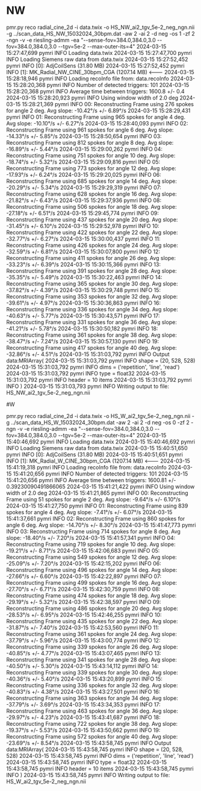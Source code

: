 # NW 

pmr.py reco radial_cine_2d -i data.twix -o HS_NW_ai2_tgv_5e-2_neg_ngn.nii -g ../scan_data_HS_NW_15032024_30bpm.dat -aw 2 -ai 2 -d neg -os 1  -zf 2 -ngn -v -e riesling-admm -ea "--sense-fov=384.0,384.0,3.0 --fov=384.0,384.0,3.0 --tgv=5e-2 --max-outer-its=4"
2024-03-15 15:27:47,699 pymri        INFO     Loading data.twix
2024-03-15 15:27:47,700 pymri        INFO     Loading Siemens raw data from data.twix
2024-03-15 15:27:52,452 pymri        INFO     [0]: AdjCoilSens (31.80 MB)
2024-03-15 15:27:52,452 pymri        INFO     [1]: MK_Radial_NW_CINE_30bpm_CGA (1207.14 MB) <---
2024-03-15 15:28:18,946 pymri        INFO     Loading recoInfo file from: data.recoInfo
2024-03-15 15:28:20,368 pymri        INFO     Number of detected triggers: 101
2024-03-15 15:28:20,368 pymri        INFO     Average time between triggers: 1600.8 +/- 0.4
2024-03-15 15:28:20,923 pymri        INFO     Using window width of 2.0 deg
2024-03-15 15:28:21,369 pymri        INFO     00: Reconstructing Frame using 276 spokes for angle 2 deg. Avg slope: -10.42°/s +/- 6.89°/s
2024-03-15 15:28:29,431 pymri        INFO     01: Reconstructing Frame using 965 spokes for angle 4 deg. Avg slope: -10.10°/s +/- 6.27°/s
2024-03-15 15:28:40,093 pymri        INFO     02: Reconstructing Frame using 961 spokes for angle 6 deg. Avg slope: -14.33°/s +/- 5.85°/s
2024-03-15 15:28:50,654 pymri        INFO     03: Reconstructing Frame using 812 spokes for angle 8 deg. Avg slope: -16.89°/s +/- 5.44°/s
2024-03-15 15:29:00,262 pymri        INFO     04: Reconstructing Frame using 751 spokes for angle 10 deg. Avg slope: -18.74°/s +/- 5.32°/s
2024-03-15 15:29:09,816 pymri        INFO     05: Reconstructing Frame using 773 spokes for angle 12 deg. Avg slope: -17.93°/s +/- 6.24°/s
2024-03-15 15:29:20,025 pymri        INFO     06: Reconstructing Frame using 685 spokes for angle 14 deg. Avg slope: -20.29°/s +/- 5.34°/s
2024-03-15 15:29:29,319 pymri        INFO     07: Reconstructing Frame using 628 spokes for angle 16 deg. Avg slope: -21.82°/s +/- 6.43°/s
2024-03-15 15:29:37,936 pymri        INFO     08: Reconstructing Frame using 506 spokes for angle 18 deg. Avg slope: -27.18°/s +/- 6.51°/s
2024-03-15 15:29:45,774 pymri        INFO     09: Reconstructing Frame using 437 spokes for angle 20 deg. Avg slope: -31.45°/s +/- 6.10°/s
2024-03-15 15:29:52,978 pymri        INFO     10: Reconstructing Frame using 422 spokes for angle 22 deg. Avg slope: -32.77°/s +/- 6.27°/s
2024-03-15 15:30:00,437 pymri        INFO     11: Reconstructing Frame using 426 spokes for angle 24 deg. Avg slope: -32.59°/s +/- 6.81°/s
2024-03-15 15:30:07,800 pymri        INFO     12: Reconstructing Frame using 411 spokes for angle 26 deg. Avg slope: -33.23°/s +/- 6.39°/s
2024-03-15 15:30:15,366 pymri        INFO     13: Reconstructing Frame using 391 spokes for angle 28 deg. Avg slope: -35.35°/s +/- 5.49°/s
2024-03-15 15:30:22,463 pymri        INFO     14: Reconstructing Frame using 365 spokes for angle 30 deg. Avg slope: -37.82°/s +/- 4.39°/s
2024-03-15 15:30:29,748 pymri        INFO     15: Reconstructing Frame using 353 spokes for angle 32 deg. Avg slope: -39.61°/s +/- 4.97°/s
2024-03-15 15:30:36,863 pymri        INFO     16: Reconstructing Frame using 336 spokes for angle 34 deg. Avg slope: -40.63°/s +/- 5.77°/s
2024-03-15 15:30:43,571 pymri        INFO     17: Reconstructing Frame using 331 spokes for angle 36 deg. Avg slope: -41.21°/s +/- 5.78°/s
2024-03-15 15:30:50,182 pymri        INFO     18: Reconstructing Frame using 361 spokes for angle 38 deg. Avg slope: -38.47°/s +/- 7.24°/s
2024-03-15 15:30:57,130 pymri        INFO     19: Reconstructing Frame using 417 spokes for angle 40 deg. Avg slope: -32.86°/s +/- 4.51°/s
2024-03-15 15:31:03,792 pymri        INFO     Output data:MRIArray(
2024-03-15 15:31:03,792 pymri        INFO       shape = (20, 528, 528)
2024-03-15 15:31:03,792 pymri        INFO       dims = ('repetition', 'line', 'read')
2024-03-15 15:31:03,792 pymri        INFO       type = float32
2024-03-15 15:31:03,792 pymri        INFO       header = 10 items
2024-03-15 15:31:03,792 pymri        INFO     )
2024-03-15 15:31:03,793 pymri        INFO     Writing output to file: HS_NW_ai2_tgv_5e-2_neg_ngn.nii


#W 


pmr.py reco radial_cine_2d -i data.twix -o HS_W_ai2_tgv_5e-2_neg_ngn.nii -g ../scan_data_HS_W_15032024_30bpm.dat -aw 2 -ai 2 -d neg -os 0  -zf 2 -ngn -v -e riesling-admm -ea "--sense-fov=384.0,384.0,3.0 --fov=384.0,384.0,3.0 --tgv=5e-2 --max-outer-its=4"
2024-03-15 15:40:46,692 pymri        INFO     Loading data.twix
2024-03-15 15:40:46,692 pymri        INFO     Loading Siemens raw data from data.twix
2024-03-15 15:40:51,650 pymri        INFO     [0]: AdjCoilSens (31.80 MB)
2024-03-15 15:40:51,651 pymri        INFO     [1]: MK_Radial_W_CINE_30bpm_CGA (1207.14 MB) <---
2024-03-15 15:41:19,318 pymri        INFO     Loading recoInfo file from: data.recoInfo
2024-03-15 15:41:20,656 pymri        INFO     Number of detected triggers: 101
2024-03-15 15:41:20,656 pymri        INFO     Average time between triggers: 1600.81 +/- 0.39230090491866065
2024-03-15 15:41:21,422 pymri        INFO     Using window width of 2.0 deg
2024-03-15 15:41:21,865 pymri        INFO     00: Reconstructing Frame using 51 spokes for angle 2 deg. Avg slope: -9.64°/s +/- 6.10°/s
2024-03-15 15:41:27,750 pymri        INFO     01: Reconstructing Frame using 839 spokes for angle 4 deg. Avg slope: -7.41°/s +/- 6.07°/s
2024-03-15 15:41:37,661 pymri        INFO     02: Reconstructing Frame using 860 spokes for angle 6 deg. Avg slope: -14.70°/s +/- 8.30°/s
2024-03-15 15:41:47,773 pymri        INFO     03: Reconstructing Frame using 714 spokes for angle 8 deg. Avg slope: -18.40°/s +/- 7.20°/s
2024-03-15 15:41:57,341 pymri        INFO     04: Reconstructing Frame using 719 spokes for angle 10 deg. Avg slope: -19.21°/s +/- 8.71°/s
2024-03-15 15:42:06,683 pymri        INFO     05: Reconstructing Frame using 549 spokes for angle 12 deg. Avg slope: -25.09°/s +/- 7.20°/s
2024-03-15 15:42:15,202 pymri        INFO     06: Reconstructing Frame using 496 spokes for angle 14 deg. Avg slope: -27.66°/s +/- 6.60°/s
2024-03-15 15:42:22,897 pymri        INFO     07: Reconstructing Frame using 499 spokes for angle 16 deg. Avg slope: -27.70°/s +/- 6.71°/s
2024-03-15 15:42:30,759 pymri        INFO     08: Reconstructing Frame using 474 spokes for angle 18 deg. Avg slope: -29.19°/s +/- 5.32°/s
2024-03-15 15:42:38,597 pymri        INFO     09: Reconstructing Frame using 486 spokes for angle 20 deg. Avg slope: -28.53°/s +/- 6.95°/s
2024-03-15 15:42:46,255 pymri        INFO     10: Reconstructing Frame using 435 spokes for angle 22 deg. Avg slope: -31.87°/s +/- 7.40°/s
2024-03-15 15:42:53,560 pymri        INFO     11: Reconstructing Frame using 361 spokes for angle 24 deg. Avg slope: -37.79°/s +/- 5.96°/s
2024-03-15 15:43:00,774 pymri        INFO     12: Reconstructing Frame using 339 spokes for angle 26 deg. Avg slope: -40.85°/s +/- 4.77°/s
2024-03-15 15:43:07,465 pymri        INFO     13: Reconstructing Frame using 341 spokes for angle 28 deg. Avg slope: -40.50°/s +/- 5.30°/s
2024-03-15 15:43:14,112 pymri        INFO     14: Reconstructing Frame using 339 spokes for angle 30 deg. Avg slope: -40.36°/s +/- 5.40°/s
2024-03-15 15:43:20,899 pymri        INFO     15: Reconstructing Frame using 336 spokes for angle 32 deg. Avg slope: -40.83°/s +/- 4.38°/s
2024-03-15 15:43:27,501 pymri        INFO     16: Reconstructing Frame using 363 spokes for angle 34 deg. Avg slope: -37.79°/s +/- 3.69°/s
2024-03-15 15:43:34,353 pymri        INFO     17: Reconstructing Frame using 463 spokes for angle 36 deg. Avg slope: -29.97°/s +/- 4.23°/s
2024-03-15 15:43:41,687 pymri        INFO     18: Reconstructing Frame using 722 spokes for angle 38 deg. Avg slope: -19.37°/s +/- 5.53°/s
2024-03-15 15:43:50,662 pymri        INFO     19: Reconstructing Frame using 572 spokes for angle 40 deg. Avg slope: -23.69°/s +/- 8.54°/s
2024-03-15 15:43:58,745 pymri        INFO     Output data:MRIArray(
2024-03-15 15:43:58,745 pymri        INFO       shape = (20, 528, 528)
2024-03-15 15:43:58,745 pymri        INFO       dims = ('repetition', 'line', 'read')
2024-03-15 15:43:58,745 pymri        INFO       type = float32
2024-03-15 15:43:58,745 pymri        INFO       header = 10 items
2024-03-15 15:43:58,745 pymri        INFO     )
2024-03-15 15:43:58,745 pymri        INFO     Writing output to file: HS_W_ai2_tgv_5e-2_neg_ngn.nii
